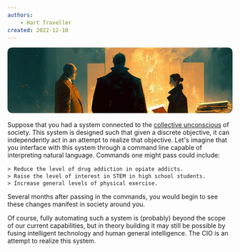```yaml
---
authors:
    - Hart Traveller
created: 2022-12-10
---
```


<style>

    .md-typeset h1,
    .md-content__button {

        display: none;

    }

</style>

<img src="../assets/page.introduction.png" style="clip-path: inset(64px 0px 64px 0px round 10px); margin: -64px 0px -64px 0px; ">

Suppose that you had a system connected to the [collective unconscious](https://en.wikipedia.org/wiki/Collective_unconscious) of society. This system is designed such that given a discrete objective, it can independently act in an attempt to realize that objective. Let's imagine that you interface with this system through a command line capable of interpreting natural language. Commands one might pass could include:

```
> Reduce the level of drug addiction in opiate addicts.
> Raise the level of interest in STEM in high school students.
> Increase general levels of physical exercise.
```

Several months after passing in the commands, you would begin to see these changes manifest in society around you.

Of course, fully automating such a system is (probably) beyond the scope of our current capabilities, but in theory building it may still be possible by fusing intelligent technology and human general intelligence. The CIO is an attempt to realize this system.
